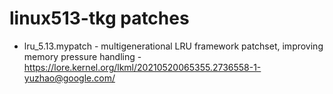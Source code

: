 # linux513-tkg patches

- lru_5.13.mypatch - multigenerational LRU framework patchset, improving memory pressure handling - https://lore.kernel.org/lkml/20210520065355.2736558-1-yuzhao@google.com/
